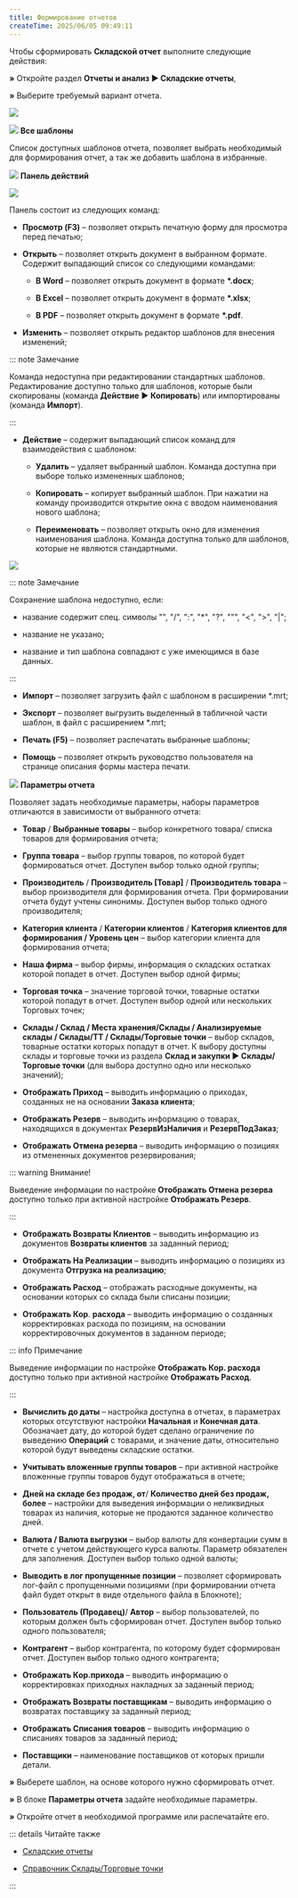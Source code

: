 ```yaml
---
title: Формирование отчетов
createTime: 2025/06/05 09:49:11
---
```

Чтобы сформировать **Складской отчет** выполните следующие действия:

**»** Откройте раздел **Отчеты и анализ ► Складские отчеты**,

**»** Выберите требуемый вариант отчета.

![](../../../assets/work/three/096.png)

![](../../../assets/work/three/007.png) **Все шаблоны**

Список доступных шаблонов отчета, позволяет выбрать необходимый для формирования отчет, а так же добавить шаблона в избранные.

![](../../../assets/work/three/009.png) **Панель действий**

![](../../../assets/work/three/097.png)

Панель состоит из следующих команд:

- **Просмотр (F3)** – позволяет открыть печатную форму для просмотра перед печатью;

- **Открыть** – позволяет открыть документ в выбранном формате. Содержит выпадающий список со следующими командами:

    - **В Word** – позволяет открыть документ в формате **\*.docx**;

    - **В Excel** – позволяет открыть документ в формате **\*.xlsx**;

    - **В PDF** – позволяет открыть документ в формате **\*.pdf**.

- **Изменить** – позволяет открыть редактор шаблонов для внесения изменений;

::: note Замечание

Команда недоступна при редактировании стандартных шаблонов. Редактирование доступно только для шаблонов, которые были скопированы (команда **Действие** ► **Копировать**) или импортированы (команда **Импорт**).

:::

- **Действие** – содержит выпадающий список команд для взаимодействия с шаблоном:

    - **Удалить** – удаляет выбранный шаблон. Команда доступна при выборе только измененных шаблонов;

    - **Копировать** – копирует выбранный шаблон. При нажатии на команду производится открытие окна с вводом наименования нового шаблона;

    - **Переименовать** – позволяет открыть окно для изменения наименования шаблона. Команда доступна только для шаблонов, которые не являются стандартными.

![](../../../assets/work/three/098.png)

::: note Замечание

Сохранение шаблона недоступно, если: 

- название содержит спец. символы "\",  "/",  ":",  "\*",  "?",  """, "<",  ">",  "|"; 

- название не указано; 

- название и тип шаблона совпадают с уже имеющимся в базе данных.

:::

- **Импорт** – позволяет загрузить файл с шаблоном в расширении \*.mrt;

- **Экспорт** – позволяет выгрузить выделенный в табличной части шаблон, в файл с расширением \*.mrt;

- **Печать (F5)** – позволяет распечатать выбранные шаблоны;

- **Помощь** – позволяет открыть руководство пользователя на странице описания формы мастера печати.

![](../../../assets/work/three/010.png) **Параметры отчета**

Позволяет задать необходимые параметры, наборы параметров отличаются в зависимости от выбранного отчета:

- **Товар** / **Выбранные товары** – выбор конкретного товара/ списка товаров для формирования отчета;

- **Группа товара** – выбор группы товаров, по которой будет формироваться отчет. Доступен выбор только одной группы;

- **Производитель** / **Производитель [Товар]** / **Производитель товара** – выбор производителя для формирования отчета. При формировании отчета будут учтены синонимы. Доступен выбор только одного производителя;

- **Категория клиента** / **Категории клиентов** / **Категория клиентов для формирования / Уровень цен** – выбор категории клиента для формирования отчета;

- **Наша фирма** – выбор фирмы, информация о складских остатках которой попадет в отчет. Доступен выбор одной фирмы;

- **Торговая точка** – значение торговой точки, товарные остатки которой попадут в отчет. Доступен выбор одной или нескольких Торговых точек;

- **Склады / Склад / Места хранения/Склады / Анализируемые склады / Склады/ТТ / Склады/Торговые точки** – выбор складов, товарные остатки которых попадут в отчет. К выбору доступны склады и торговые точки из раздела **Склад и закупки ► Склады/ Торговые точки** (для выбора доступно одно или несколько значений);

- **Отображать Приход** – выводить информацию о приходах, созданных не на основании **Заказа клиента**;

- **Отображать Резерв** – выводить информацию о товарах, находящихся в документах **РезервИзНаличия** и **РезервПодЗаказ**;

- **Отображать Отмена резерва** – выводить информацию о позициях из отмененных документов резервирования;

::: warning Внимание!

Выведение информации по настройке **Отображать Отмена резерва** доступно только при активной настройке **Отображать Резерв**.

:::
- **Отображать Возвраты Клиентов** – выводить информацию из документов **Возвраты клиентов** за заданный период;

- **Отображать На Реализации** – выводить информацию о позициях из документа **Отгрузка на реализацию**;

- **Отображать Расход** – отображать расходные документы, на основании которых со склада были списаны позиции;

- **Отображать Кор**. **расхода** – выводить информацию о созданных корректировках расхода по позициям, на основании корректировочных документов в заданном периоде;

::: info Примечание

Выведение информации по настройке **Отображать Кор. расхода** доступно только при активной настройке **Отображать Расход**.

:::

- **Вычислить до даты** – настройка доступна в отчетах, в параметрах которых отсутствуют настройки **Начальная** и **Конечная дата**. Обозначает дату, до которой будет сделано ограничение по выведению **Операций** с товарами, и значение даты, относительно которой будут выведены складские остатки.

- **Учитывать вложенные группы товаров** – при активной настройке вложенные группы товаров будут отображаться в отчете;

- **Дней на складе без продаж, от**/ **Количество дней без продаж, более** – настройки для выведения информации о неликвидных товарах из наличия, которые не продаются заданное количество дней.

- **Валюта / Валюта выгрузки** – выбор валюты для конвертации сумм в отчете с учетом действующего курса валюты. Параметр обязателен для заполнения. Доступен выбор только одной валюты;

- **Выводить в лог пропущенные позиции** – позволяет сформировать лог-файл с пропущенными позициями (при формировании отчета файл будет открыт в виде отдельного файла в Блокноте);

- **Пользователь (Продавец)**/ **Автор** – выбор пользователей, по которым должен быть сформирован отчет. Доступен выбор только одного пользователя;

- **Контрагент** – выбор контрагента, по которому будет сформирован отчет. Доступен выбор только одного контрагента;

- **Отображать Кор.прихода** – выводить информацию о корректировках приходных накладных за заданный период;

- **Отображать Возвраты поставщикам** – выводить информацию о возвратах поставщику за заданный период;

- **Отображать Списания товаров** – выводить информацию о списаниях товаров за заданный период;

- **Поставщики** – наименование поставщиков от которых пришли детали.

**»** Выберете шаблон, на основе которого нужно сформировать отчет.

**»** В блоке **Параметры отчета** задайте необходимые параметры.

**»** Откройте отчет в необходимой программе или распечатайте его.

::: details Читайте также

- [Складские отчеты](../../../specification/otchety_i_analiz/skladskie_otchety/dvizhenie_i_nalichie_tovara.md)

- [Справочник Склады/Торговые точки](../../../specification/sklad_i_zakupki/skladytorgovye_tochki.md) 

:::